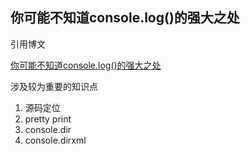 ## **你可能不知道console.log()的强大之处**



引用博文

[你可能不知道console.log()的强大之处	](http://www.cnblogs.com/liyunhua/p/4529079.html#_label0)



涉及较为重要的知识点

1. 源码定位
2. pretty print
3. console.dir
4. console.dirxml



